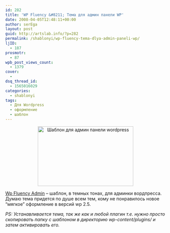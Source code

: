 ```yaml
---
id: 282
title: 'WP Fluency &#8211; Тема для админ панели WP'
date: 2008-04-05T12:48:11+00:00
author: serEga
layout: post
guid: http://artslab.info/?p=282
permalink: /shablonyi/wp-fluency-tema-dlya-admin-paneli-wp/
ljID:
  - 187
prosmotr:
  - 87
wpb_post_views_count:
  - 1379
cover:
  -
dsq_thread_id:
  - 1565016029
categories:
  - shablonyi
tags:
  - Для Wordpress
  - оформление
  - шаблон
---
```

<p style="text-align: center;">
  <a href="http://googledrive.com/host/0B9lHVSSSdxdxd0hjdUdmRzY3Tjg/fluency_admin_wordpress.jpg" class="lightview"><img class="alignnone size-medium wp-image-283" title="fluency_admin_wordpress" src="http://googledrive.com/host/0B9lHVSSSdxdxd0hjdUdmRzY3Tjg/fluency_admin_wordpress-300x187.jpg" alt="Шаблон для админ панели wordpress" width="300" height="187" srcset="http://googledrive.com/host/0B9lHVSSSdxdxd0hjdUdmRzY3Tjg/fluency_admin_wordpress-300x187.jpg 300w, http://googledrive.com/host/0B9lHVSSSdxdxd0hjdUdmRzY3Tjg/fluency_admin_wordpress.jpg 500w" sizes="(max-width: 300px) 100vw, 300px" /></a>
</p>

<a title="Шаблон для админ панели WordPress" href="http://deanjrobinson.com/projects/fluency-admin/" target="_blank">Wp Fluency Admin</a> &#8211; шаблон, в темных тонах, для админки вордпресса. Думаю тема придется по душе всем тем, кому не понравилось новое &#8220;мягкое&#8221; оформление в версий wp 2.5.

_PS: Устанавливается тема, так же как и любой плагин т.е. нужно просто скопировать папку с шаблоном в директорию wp-content/plugins/ и затем активировать его._